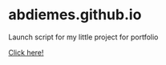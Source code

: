 # abdiemes.github.io
Launch script for my little project for portfolio

[Click here!](https://abdiemes.github.io)